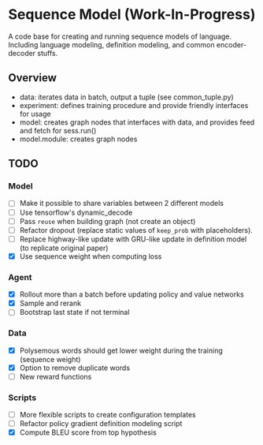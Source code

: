 # Sequence Model (Work-In-Progress)

A code base for creating and running sequence models of language. Including
language modeling, definition modeling, and common encoder-decoder stuffs.

## Overview
- data: iterates data in batch, output a tuple (see common_tuple.py)
- experiment: defines training procedure and provide friendly interfaces for usage
- model: creates graph nodes that interfaces with data, and provides feed and fetch for sess.run()
- model.module: creates graph nodes

## TODO

### Model
- [ ] Make it possible to share variables between 2 different models
- [ ] Use tensorflow's dynamic_decode
- [ ] Pass `reuse` when building graph (not create an object)
- [ ] Refactor dropout (replace static values of `keep_prob` with placeholders).
- [ ] Replace highway-like update with GRU-like update in definition model (to replicate original paper)
- [x] Use sequence weight when computing loss

### Agent
- [x] Rollout more than a batch before updating policy and value networks
- [x] Sample and rerank
- [ ] Bootstrap last state if not terminal

### Data
- [x] Polysemous words should get lower weight during the training (sequence weight)
- [x] Option to remove duplicate words
- [ ] New reward functions

### Scripts
- [ ] More flexible scripts to create configuration templates
- [ ] Refactor policy gradient definition modeling script
- [x] Compute BLEU score from top hypothesis
